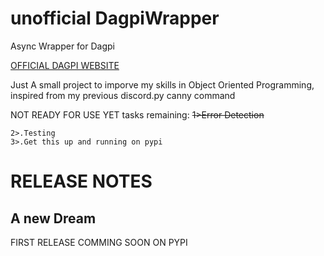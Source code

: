 
# unofficial DagpiWrapper
Async Wrapper for Dagpi

[OFFICIAL DAGPI WEBSITE](https://dagpi.xyz/)

Just A small project to imporve my skills in Object Oriented Programming, inspired from my previous discord.py canny command

NOT READY FOR USE YET
tasks remaining:
    ~~1>Error Detection~~
    
    2>.Testing
    3>.Get this up and running on pypi

# RELEASE NOTES
   ## A new Dream
   FIRST RELEASE COMMING SOON ON PYPI
